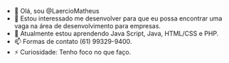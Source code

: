 - 👋 Olá, sou @LaercioMatheus
- 👀 Estou interessado me desenvolver para que eu possa encontrar uma vaga na área de desenvolvimento para empresas.
- 🌱 Atualmente estou aprendendo Java Script, Java, HTML/CSS e PHP.
- 📫 Formas de contato (61) 99329-9400.
- ⚡ Curiosidade: Tenho foco no que faço.
